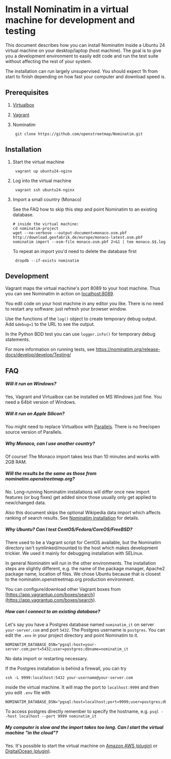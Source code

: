 # Install Nominatim in a virtual machine for development and testing

This document describes how you can install Nominatim inside a Ubuntu 24
virtual machine on your desktop/laptop (host machine). The goal is to give
you a development environment to easily edit code and run the test suite
without affecting the rest of your system. 

The installation can run largely unsupervised. You should expect 1h from
start to finish depending on how fast your computer and download speed
is.

## Prerequisites

1. [Virtualbox](https://www.virtualbox.org/wiki/Downloads)

2. [Vagrant](https://www.vagrantup.com/downloads.html)

3. Nominatim

        git clone https://github.com/openstreetmap/Nominatim.git

## Installation

1. Start the virtual machine

        vagrant up ubuntu24-nginx

2. Log into the virtual machine

        vagrant ssh ubuntu24-nginx

3. Import a small country (Monaco)

    See the FAQ how to skip this step and point Nominatim to an existing database.

      ```
      # inside the virtual machine:
      cd nominatim-project
      wget --no-verbose --output-document=monaco.osm.pbf http://download.geofabrik.de/europe/monaco-latest.osm.pbf
      nominatim import --osm-file monaco.osm.pbf 2>&1 | tee monaco.$$.log
      ```

    To repeat an import you'd need to delete the database first

        dropdb --if-exists nominatim



## Development

Vagrant maps the virtual machine's port 8089 to your host machine. Thus you can
see Nominatim in action on [localhost:8089](http://localhost:8089/nominatim/).

You edit code on your host machine in any editor you like. There is no need to
restart any software: just refresh your browser window.

Use the functions of the `log()` object to create temporary debug output.
Add `&debug=1` to the URL to see the output.

In the Python BDD test you can use `logger.info()` for temporary debug
statements.

For more information on running tests, see
https://nominatim.org/release-docs/develop/develop/Testing/


## FAQ

##### Will it run on Windows?

Yes, Vagrant and Virtualbox can be installed on MS Windows just fine. You need
a 64bit version of Windows.

##### Will it run on Apple Silicon?

You might need to replace Virtualbox with [Parallels](https://www.parallels.com/products/desktop/).
There is no free/open source version of Parallels.

##### Why Monaco, can I use another country?

Of course! The Monaco import takes less than 10 minutes and works with 2GB RAM.

##### Will the results be the same as those from nominatim.openstreetmap.org?

No. Long-running Nominatim installations will differ once new import features (or
bug fixes) get added since those usually only get applied to new/changed data.

Also this document skips the optional Wikipedia data import which affects ranking
of search results. See [Nominatim installation](https://nominatim.org/release-docs/latest/admin/Installation)
for details.

##### Why Ubuntu? Can I test CentOS/Fedora/CoreOS/FreeBSD?

There used to be a Vagrant script for CentOS available, but the Nominatim directory
isn't symlinked/mounted to the host which makes development trickier. We used
it mainly for debugging installation with SELinux.

In general Nominatim will run in the other environments. The installation steps
are slightly different, e.g. the name of the package manager, Apache2 package
name, location of files. We chose Ubuntu because that is closest to the
nominatim.openstreetmap.org production environment.

You can configure/download other Vagrant boxes from
[https://app.vagrantup.com/boxes/search](https://app.vagrantup.com/boxes/search).

##### How can I connect to an existing database?

Let's say you have a Postgres database named `nominatim_it` on server `your-server.com`
and port `5432`. The Postgres username is `postgres`. You can edit the `.env` in your
project directory and point Nominatim to it.

    NOMINATIM_DATABASE_DSN="pgsql:host=your-server.com;port=5432;user=postgres;dbname=nominatim_it

No data import or restarting necessary.

If the Postgres installation is behind a firewall, you can try

    ssh -L 9999:localhost:5432 your-username@your-server.com

inside the virtual machine. It will map the port to `localhost:9999` and then
you edit `.env` file with

    NOMINATIM_DATABASE_DSN="pgsql:host=localhost;port=9999;user=postgres;dbname=nominatim_it"

To access postgres directly remember to specify the hostname,
e.g. `psql --host localhost --port 9999 nominatim_it`


##### My computer is slow and the import takes too long. Can I start the virtual machine "in the cloud"?

Yes. It's possible to start the virtual machine on [Amazon AWS (plugin)](https://github.com/mitchellh/vagrant-aws)
or [DigitalOcean (plugin)](https://github.com/smdahlen/vagrant-digitalocean).
